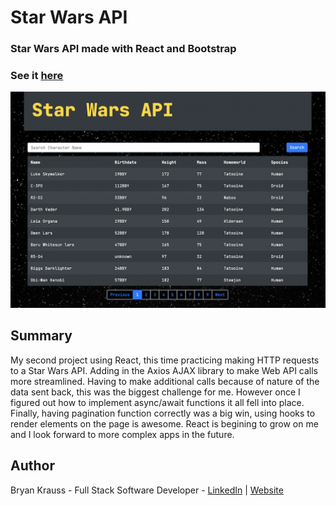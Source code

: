 # Star Wars API

### Star Wars API made with React and Bootstrap

### See it [here](https://damp-castle-81042.herokuapp.com/)

![](./src/img/StarwarsAPI.png)

## Summary

My second project using React, this time practicing making HTTP requests to a Star Wars API. Adding in the Axios AJAX library to make Web API calls more streamlined. Having to make additional calls because of nature of the data sent back, this was the biggest challenge for me. However once I figured out how to implement async/await functions it all fell into place. Finally, having pagination function correctly was a big win, using hooks to render elements on the page is awesome. React is begining to grow on me and I look forward to more complex apps in the future.

## Author

Bryan Krauss - Full Stack Software Developer - [LinkedIn](https://www.linkedin.com/in/bryan-krauss-556b3a200/) | [Website](https://bryankrauss.ca/)